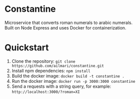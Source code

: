 # Constantine

Microservice that converts roman numerals to arabic numerals.  
Built on Node Express and uses Docker for containerization.  

# Quickstart
1. Clone the repository:
`git clone https://github.com/ailmari/constantine.git`
2. Install npm dependencies:
`npm install`
3. Build the docker image: `docker build -t constantine .`
4. Run the docker image: `docker run -p 3000:3000 constantine`
5. Send a requests with a string query, for example: `http://localhost:3000/?roman=XI`
